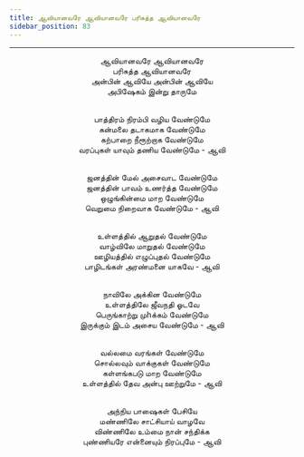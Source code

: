 ```yaml
---
title: ஆவியானவரே ஆவியானவரே பரிசுத்த ஆவியானவரே
sidebar_position: 83
---
```


---
<center>
ஆவியானவரே ஆவியானவரே<br/>
பரிசுத்த ஆவியானவரே<br/>
அன்பின் ஆவியே அன்பின் ஆவியே<br/>
அபிஷேகம் இன்று தாருமே<br/><br/>

பாத்திரம் நிரம்பி வழிய வேண்டுமே<br/>
கன்மலை தடாகமாக வேண்டுமே<br/>
கற்பாறை நீரூற்றாக வேண்டுமே<br/>
வரப்புகள் யாவும் தணிய வேண்டுமே            - ஆவி<br/><br/>

ஜனத்தின் மேல் அசைவாட வேண்டுமே<br/>
ஜனத்தின் பாவம் உணர்த்த வேண்டுமே<br/>
ஒழுங்கின்மை மாற வேண்டுமே<br/>
வெறுமை நிறைவாக வேண்டுமே            - ஆவி<br/><br/>

உள்ளத்தில் ஆறுதல் வேண்டுமே<br/>
வாழ்விலே மாறுதல் வேண்டுமே<br/>
ஊழியத்தில் எழுப்புதல் வேண்டுமே<br/>
பாழிடங்கள் அரண்மனை யாகவே            - ஆவி<br/><br/>

நாவிலே அக்கின வேண்டுமே<br/>
உள்ளத்திலே ஜீவநதி ஓடவே<br/>
பெருங்காற்று முhக்கம் வேண்டுமே<br/>
இருக்கும் இடம் அசைய வேண்டுமே            - ஆவி<br/><br/>

வல்லமை வரங்கள் வேண்டுமே<br/>
சொல்லவும் வாக்குகள் வேண்டுமே<br/>
கள்ளங்கபடு மாற வேண்டுமே<br/>
உள்ளத்தில் தேவ அன்பு ஊற்றுமே            - ஆவி<br/><br/>

அந்நிய பாஷைகள் பேசியே<br/>
மண்ணிலே சாட்சியாய் வாழவே<br/>
விண்ணிலே உம்மை நான் சந்திக்க<br/>
புண்ணியரே என்னையும் நிரப்புமே            - ஆவி
</center>